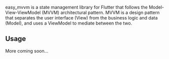 easy_mvvm is a state management library for Flutter that follows the Model-View-ViewModel (MVVM) architectural pattern. MVVM is a design pattern that separates the user interface (View) from the business logic and data (Model), and uses a ViewModel to mediate between the two.

## Usage

More coming soon...
